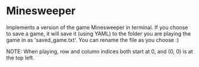 Minesweeper
===========

Implements a version of the game Minesweeper in terminal.
If you choose to save a game, it will save it (using YAML) to the folder you are playing the game in as 'saved_game.txt'. You can rename the file as you choose :)

NOTE: When playing, row and column indices both start at 0, and (0, 0) is at the top left.
